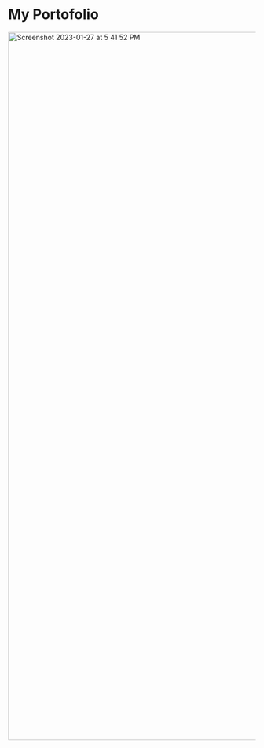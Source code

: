 # My Portofolio 
<img width="1439" alt="Screenshot 2023-01-27 at 5 41 52 PM" src="https://user-images.githubusercontent.com/114147627/215127117-962c5e0b-b1b0-4957-99e5-dda542ba0ba7.png">



